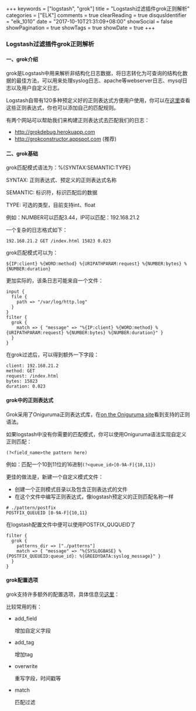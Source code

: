 +++
keywords = ["logstash", "grok"]
title = "Logstash过滤插件grok正则解析"
categories = ["ELK"]
comments = true
clearReading = true
disqusIdentifier = "elk_1010"
date = "2017-10-10T21:31:09+08:00"
showSocial = false
showPagination = true
showTags = true
showDate = true
+++
### Logstash过滤插件grok正则解析
#### 一、grok介绍

grok是Logstash中用来解析非结构化日志数据，将日志转化为可查询的结构化数据的最佳方法，可以用来处理syslog日志、apache等webserver日志、mysql日志以及用户自定义日志。

Logstash自带有120多种预定义好的正则表达式方便用户使用，你可以在[这里](https://github.com/logstash-plugins/logstash-patterns-core/tree/master/patterns)查看这些正则表达式，你也可以添加自己的匹配规则。

有两个网站可以帮助我们来构建正则表达式去匹配我们的日志：

- http://grokdebug.herokuapp.com
- http://grokconstructor.appspot.com (推荐)

#### 二、grok基础

grok匹配模式语法为：%{SYNTAX:SEMANTIC:TYPE}

SYNTAX: 正则表达式、预定义的正则表达式名称

SEMANTIC: 标识符，标识匹配后的数据

TYPE: 可选的类型，目前支持int、float

例如：NUMBER可以匹配3.44，IP可以匹配：192.168.21.2

一个复杂的日志格式如下：
```
192.168.21.2 GET /index.html 15823 0.023
```
grok匹配模式可以为：
```
${IP:client} %{WORD:method} %{URIPATHPARAM:request} %{NUMBER:bytes} %{NUMBER:duration}
```
更加实际的，该条日志可能来自一个文件：
```
input {
  file {
    path => "/var/log/http.log"
  }
}
filter {
  grok {
    match => { "message" => "%{IP:client} %{WORD:method} %{URIPATHPARAM:request} %{NUMBER:bytes} %{NUMBER:duration}" }
  }
}
```
在grok过滤后，可以得到额外一下字段：
```
client: 192.168.21.2
method: GET
request: /index.html
bytes: 15823
duration: 0.023
```
#### grok中的正则表达式

Grok采用了Oniguruma正则表达式库，在[on the Oniguruma site](https://github.com/kkos/oniguruma/blob/master/doc/RE)看到支持的正则语法。

如果logstash中没有你需要的匹配模式，你可以使用Oniguruma语法实现自定义正则匹配：
```
(?<field_name>the pattern here)
```

例如：匹配一个10到11位的16进制```(?<queue_id>[0-9A-F]{10,11})```

更佳的做法是，新建一个自定义模式文件：
- 创建一个正则模式目录以及包含正则表达式的文件
- 在这个文件中编写正则表达式，像logstash预定义的正则匹配名称一样
```
# ./pattern/postfix
POSTFIX_QUEUEID [0-9A-F]{10,11}
```
在logstash配置文件中便可以使用POSTFIX_QUQUEID了
```
filter {
  grok {
    patterns_dir => ["./patterns"]
    match => { "message" => "%{SYSLOGBASE} %{POSTFIX_QUEUEID:queue_id}: %{GREEDYDATA:syslog_message}" }
  }
}
```

#### grok配置选项

grok支持许多额外的配置选项，具体信息见[这里](https://www.elastic.co/guide/en/logstash/5.3/plugins-filters-grok.html#_synopsis_130)：

比较常用的有：

- add_field

    增加自定义字段

- add_tag

    增加tag
    
- overwrite

    重写字段，时间戳等
    
- match

    匹配过滤
